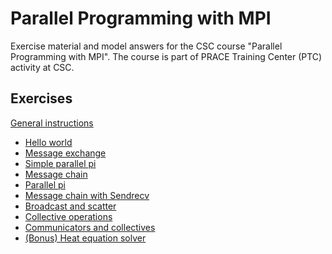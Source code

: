 # Parallel Programming with MPI

Exercise material and model answers for the CSC course 
"Parallel Programming with MPI". The course is part of PRACE Training Center
(PTC) activity at CSC.

## Exercises

[General instructions](exercise-instructions.md)


 - [Hello world](hello-world/)
 - [Message exchange](message-exchange/)
 - [Simple parallel pi](simple-pi/)
 - [Message chain](message-chain/)
 - [Parallel pi](parallel-pi/)
 - [Message chain with Sendrecv](message-chain-sendrecv/)
 - [Broadcast and scatter](broadcast-scatter)
 - [Collective operations](collectives/)
 - [Communicators and collectives](communicator)
 - [(Bonus) Heat equation solver](heat-equation/)

